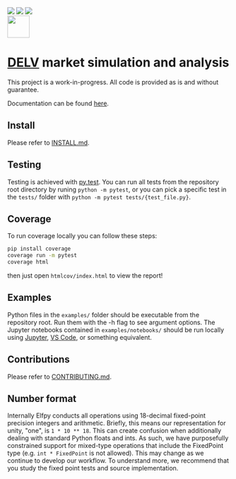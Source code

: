 <div>
  <div>
    <a hre="https://codecov.io/gh/element-fi/elf-simulations">
      <img src="https://codecov.io/gh/element-fi/elf-simulations/branch/main/graph/badge.svg?token=1S60MD42ZP"/>
    </a>
    <a hre="https://github.com/psf/black">
      <img src="https://img.shields.io/badge/code%20style-black-000000.svg"/>
    </a>
    <a hre="https://docs.pytest.org/en/latest/contents.html">
      <img src="https://img.shields.io/badge/testing-pytest-blue.svg"/>
    </a>
  </div>
  <img height="50px" src="https://codecov.io/gh/element-fi/elf-simulations/branch/main/graphs/sunburst.svg?token=1S60MD42ZP">
</div>

# [DELV](https://delv.tech) market simulation and analysis

This project is a work-in-progress. All code is provided as is and without guarantee.

Documentation can be found [here](https://elfpy.delv.tech).

## Install

Please refer to [INSTALL.md](https://github.com/element-fi/elf-simulations/blob/main/INSTALL.md).

## Testing

Testing is achieved with [py.test](https://docs.pytest.org/en/latest/contents.html). You can run all tests from the repository root directory by runing `python -m pytest`, or you can pick a specific test in the `tests/` folder with `python -m pytest tests/{test_file.py}`.

## Coverage

To run coverage locally you can follow these steps:

```bash
pip install coverage
coverage run -m pytest
coverage html
```

then just open `htmlcov/index.html` to view the report!

## Examples

Python files in the `examples/` folder should be executable from the repository root. Run them with the -h flag to see argument options. The Jupyter notebooks contained in `examples/notebooks/` should be run locally using [Jupyter](https://jupyter.org/install), [VS Code](https://code.visualstudio.com/docs/datascience/jupyter-notebooks), or something equivalent.

## Contributions

Please refer to [CONTRIBUTING.md](https://github.com/element-fi/elf-simulations/blob/main/CONTRIBUTING.md).

## Number format

Internally Elfpy conducts all operations using 18-decimal fixed-point precision integers and arithmetic.
Briefly, this means our representation for unity, "one", is `1 * 10 ** 18`.
This can create confusion when additionally dealing with standard Python floats and ints.
As such, we have purposefully constrained support for mixed-type operations that include the FixedPoint type (e.g. `int * FixedPoint` is not allowed).
This may change as we continue to develop our workflow.
To understand more, we recommend that you study the fixed point tests and source implementation.
